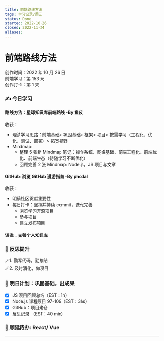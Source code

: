 ```yaml
---
title: 前端路线方法
tags: 学习记录/周三
status: Done
started: 2022-10-26
closed: 2022-11-24
aliases: 
---
```

# 前端路线方法
创作时间：2022 年 10 月 26 日  
前端学习：第 153 天  
创作打卡：第 1 天
### ✍️ 今日学习
#### 路线方法：星球知识库前端路线 -By 鱼皮
收获：
- 理清学习思路：前端基础> 巩固基础> 框架> 项目> 按需学习（工程化、优化、测试、部署）> 拓宽视野
- Mindmap:
  - 整理 5 张新 Mindmap 笔记：操作系统、网络基础、前端工程化、前端优化、前端生态（待随学习不断优化）
  - 回顾完善 2 张 Mindmap: Node.js，JS 项目与文章
#### GitHub: 浏览 GitHub 漫游指南 -By phodal
收获：
- 明确社区贡献重要性
- 每日打卡：坚持并持续 commit，迭代完善
  - 浏览学习开源项目
  - 参与项目
  - 建立发布项目
#### 语雀：完善个人知识库
### 🔖 反思提升
🪄1. 勤写代码，勤总结  
🪄2. 及时消化，做项目
### 🔖 明日计划：巩固基础，出成果
- [x] JS 项目回顾总结（EST：1h）
- [x] Node.js 课程项目 97-109（EST：3hs）
- [x] GitHub：项目建仓
- [x] 反思记录 （EST：40 min）
### 🔖 顺延待办: React/ Vue
---
